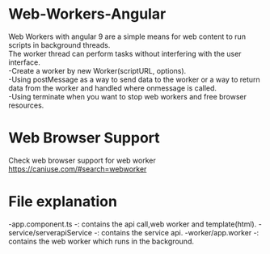 # Web-Workers-Angular
Web Workers with angular 9 are a simple means for web content to run scripts in background threads.<br/>
The worker thread can perform tasks without interfering with the user interface.<br/>
-Create a worker by new Worker(scriptURL, options).<br/>
-Using postMessage as a way to send data to the worker or a way to return data from the worker and handled where onmessage is called. <br/>
-Using terminate when you want to stop web workers and free browser resources. 

# Web Browser Support
Check web browser support for web worker
https://caniuse.com/#search=webworker

# File explanation
-app.component.ts         -: contains the api call,web worker and template(html).
-service/serverapiService -: contains the service api.
-worker/app.worker        -: contains the web worker which runs in the background. 


